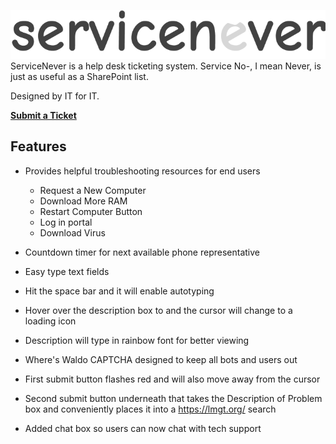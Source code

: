 ![alt text](https://github.com/christianjclark/servicenever/blob/main/servicenever.png?raw=true)<br>
ServiceNever is a help desk ticketing system. Service No-, I mean Never, is just as useful as a SharePoint list. 

Designed by IT for IT.


[**Submit a Ticket**](https://sharepointlist.com/)

## Features


- Provides helpful troubleshooting resources for end users
  - Request a New Computer
  - Download More RAM
  - Restart Computer Button
  - Log in portal
  - Download Virus

- Countdown timer for next available phone representative

- Easy type text fields 
 - Hit the space bar and it will enable autotyping
 - Hover over the description box to and the cursor will change to a loading icon
 - Description will type in rainbow font for better viewing

- Where's Waldo CAPTCHA designed to keep all bots and users out

- First submit button flashes red and will also move away from the cursor

- Second submit button underneath that takes the Description of Problem box and conveniently places it into a https://lmgt.org/ search

- Added chat box so users can now chat with tech support

